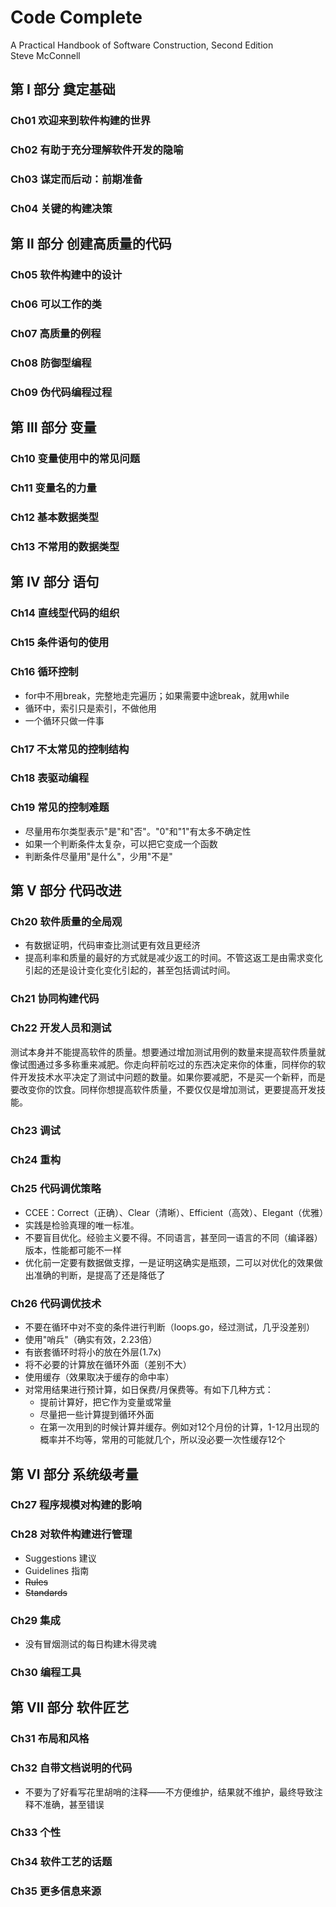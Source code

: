 # Code Complete
A Practical Handbook of Software Construction, Second Edition  
Steve McConnell

## 第 Ⅰ 部分 奠定基础
### Ch01 欢迎来到软件构建的世界
### Ch02 有助于充分理解软件开发的隐喻
### Ch03 谋定而后动：前期准备
### Ch04 关键的构建决策

## 第 Ⅱ 部分 创建高质量的代码
### Ch05 软件构建中的设计
### Ch06 可以工作的类
### Ch07 高质量的例程
### Ch08 防御型编程
### Ch09 伪代码编程过程

## 第 Ⅲ 部分 变量
### Ch10 变量使用中的常见问题
### Ch11 变量名的力量
### Ch12 基本数据类型
### Ch13 不常用的数据类型

## 第 Ⅳ 部分 语句
### Ch14 直线型代码的组织
### Ch15 条件语句的使用
### Ch16 循环控制
- for中不用break，完整地走完遍历；如果需要中途break，就用while 
- 循环中，索引只是索引，不做他用 
- 一个循环只做一件事 

### Ch17 不太常见的控制结构
### Ch18 表驱动编程
### Ch19 常见的控制难题
- 尽量用布尔类型表示"是"和"否"。"0"和"1"有太多不确定性
- 如果一个判断条件太复杂，可以把它变成一个函数
- 判断条件尽量用"是什么"，少用"不是"

## 第 Ⅴ 部分 代码改进
### Ch20 软件质量的全局观
- 有数据证明，代码审查比测试更有效且更经济
- 提高利率和质量的最好的方式就是减少返工的时间。不管这返工是由需求变化引起的还是设计变化变化引起的，甚至包括调试时间。

### Ch21 协同构建代码
### Ch22 开发人员和测试
测试本身并不能提高软件的质量。想要通过增加测试用例的数量来提高软件质量就像试图通过多多称重来减肥。你走向秤前吃过的东西决定来你的体重，同样你的软件开发技术水平决定了测试中问题的数量。如果你要减肥，不是买一个新秤，而是要改变你的饮食。同样你想提高软件质量，不要仅仅是增加测试，更要提高开发技能。
### Ch23 调试
### Ch24 重构
### Ch25 代码调优策略
- CCEE：Correct（正确）、Clear（清晰）、Efficient（高效）、Elegant（优雅）
- 实践是检验真理的唯一标准。
- 不要盲目优化。经验主义要不得。不同语言，甚至同一语言的不同（编译器）版本，性能都可能不一样
- 优化前一定要有数据做支撑，一是证明这确实是瓶颈，二可以对优化的效果做出准确的判断，是提高了还是降低了

### Ch26 代码调优技术
- 不要在循环中对不变的条件进行判断（loops.go，经过测试，几乎没差别）
- 使用"哨兵"（确实有效，2.23倍）
- 有嵌套循环时将小的放在外层(1.7x)
- 将不必要的计算放在循环外面（差别不大）
- 使用缓存（效果取决于缓存的命中率）
- 对常用结果进行预计算，如日保费/月保费等。有如下几种方式：
  - 提前计算好，把它作为变量或常量
  - 尽量把一些计算提到循环外面
  - 在第一次用到的时候计算并缓存。例如对12个月份的计算，1-12月出现的概率并不均等，常用的可能就几个，所以没必要一次性缓存12个


## 第 Ⅵ 部分 系统级考量
### Ch27 程序规模对构建的影响
### Ch28 对软件构建进行管理
- Suggestions 建议
- Guidelines 指南
- ~~Rules~~
- ~~Standards~~

### Ch29 集成
- 没有冒烟测试的每日构建木得灵魂

### Ch30 编程工具

## 第 Ⅶ 部分 软件匠艺
### Ch31 布局和风格
### Ch32 自带文档说明的代码
- 不要为了好看写花里胡哨的注释——不方便维护，结果就不维护，最终导致注释不准确，甚至错误

### Ch33 个性
### Ch34 软件工艺的话题
### Ch35 更多信息来源
